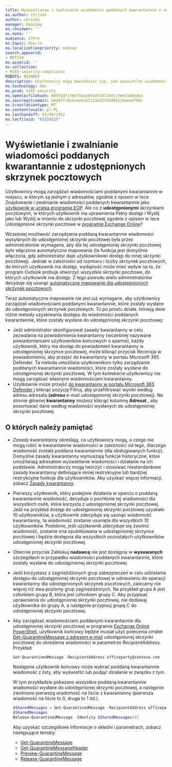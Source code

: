 ```yaml
---
title: Wyświetlanie i zwalnianie wiadomości poddanych kwarantannie z udostępnionych skrzynek pocztowych
ms.author: chrisda
author: chrisda
manager: dansimp
ms.reviewer: ''
ms.date: ''
audience: ITPro
ms.topic: how-to
ms.localizationpriority: medium
search.appverid:
- MET150
ms.assetid: ''
ms.collection:
- M365-security-compliance
ROBOTS: NOINDEX
description: Użytkownicy mogą dowiedzieć się, jak wyświetlać wiadomości poddane kwarantannie i działać w nich, które zostały wysłane do udostępnionych skrzynek pocztowych, do których mają uprawnienia.
ms.technology: mdo
ms.prod: m365-security
ms.openlocfilehash: 8d9f83f176675be26fadf3d720dcc78e5146bde3
ms.sourcegitcommit: bdd6ffc6ebe4e6cb212ab22793d9513dae6d798c
ms.translationtype: MT
ms.contentlocale: pl-PL
ms.lasthandoff: 03/08/2022
ms.locfileid: "63324525"
---
```

# <a name="view-and-release-quarantined-messages-from-shared-mailboxes"></a>Wyświetlanie i zwalnianie wiadomości poddanych kwarantannie z udostępnionych skrzynek pocztowych

Użytkownicy mogą zarządzać wiadomościami poddanymi kwarantannie w miejscu, w którym są jednym z adresatów, zgodnie z opisem w tece Znajdowanie i zwalnianie wiadomości poddanych kwarantannie jako [użytkownik w ucieka programie EOP](find-and-release-quarantined-messages-as-a-user.md). Ale co z **udostępnionymi** skrzynkami pocztowymi, w których użytkownik ma uprawnienia Pełny dostęp i Wyślij jako lub Wyślij w imieniu do skrzynki pocztowej zgodnie z opisem w tece Udostępnione skrzynki pocztowe w [programie Exchange Online](/exchange/collaboration-exo/shared-mailboxes)?

Wcześniej możliwość zarządzania poddaną kwarantannie wiadomości wysyłanych do udostępnionej skrzynki pocztowej była przez administratorów wymagana, aby dla tej udostępnionej skrzynki pocztowej było włączone automatyczne mapowanie (ta funkcja jest domyślnie włączona, gdy administrator daje użytkownikowi dostęp do innej skrzynki pocztowej). Jednak w zależności od rozmiaru i liczby skrzynek pocztowych, do których użytkownik ma dostęp, wydajność może mieć wpływ na to, że program Outlook  próbuje otworzyć wszystkie skrzynki pocztowe, do których użytkownik ma dostęp. Z tego powodu wielu administratorów decyduje się usunąć [automatyczne mapowanie dla udostępnionych skrzynek pocztowych](/outlook/troubleshoot/profiles-and-accounts/remove-automapping-for-shared-mailbox).

Teraz automatyczne mapowanie nie jest już wymagane, aby użytkownicy zarządzali wiadomościami poddanymi kwarantannie, które zostały wysłane do udostępnionych skrzynek pocztowych. To po prostu działa. Istnieją dwie różne metody uzyskiwania dostępu do wiadomości poddanych kwarantannie, które zostały wysłane do udostępnionej skrzynki pocztowej:

- Jeśli administrator skonfigurował [](quarantine-policies.md) zasady kwarantanny w celu zezwalania na powiadomienia kwarantanny (wcześniej nazywane powiadomieniami użytkowników końcowych o spamie), każdy użytkownik, który ma dostęp do powiadomień kwarantanny  w udostępnionej skrzynce pocztowej, może kliknąć przycisk Recenzja w powiadomieniu, aby przejść do kwarantanny w portalu Microsoft 365 Defender. Ta metoda umożliwia użytkownikom tylko zarządzanie poddanych kwarantannie wiadomości, które zostały wysłane do udostępnionej skrzynki pocztowej. W tym kontekście użytkownicy nie mogą zarządzać własnymi wiadomościami kwarantanny.
- Użytkownik może przejść [do kwarantanny w portalu Microsoft 365 Defender i](find-and-release-quarantined-messages-as-a-user.md) kliknąć pozycję Filtruj, aby przefiltrować wyniki według adresu adresata **(adresu** e-mail udostępnionej skrzynki pocztowej). Na stronie głównej **kwarantanny** możesz kliknąć kolumnę **Adresat** , aby posortować dane według wiadomości wysłanych do udostępnionej skrzynki pocztowej.

## <a name="things-to-keep-in-mind"></a>O których należy pamiętać

- _Zasady kwarantanny_ określają, co użytkownicy mogą, a czego nie mogą robić w kwarantannie wiadomości w zależności od tego, dlaczego wiadomość została poddana kwarantannie (dla obsługiwanych funkcji). Domyślne zasady kwarantanny wymuszają funkcje historyczne, które umożliwiają adresatom wyświetlanie wiadomości i działanie na ich podstawie. Administratorzy mogą tworzyć i stosować niestandardowe zasady kwarantanny definiujące mniej restrykcyjne lub bardziej restrykcyjne funkcje dla użytkowników. Aby uzyskać więcej informacji, zobacz [Zasady kwarantanny](quarantine-policies.md).

- Pierwszy użytkownik, który podejmie działania w oparciu o poddaną kwarantannie wiadomość, decyduje o pochłonie tej wiadomości dla wszystkich osób, które korzysta z udostępnionej skrzynki pocztowej. Jeśli na przykład dostęp do udostępnionej skrzynki pocztowej uzyskało 10 użytkowników, a użytkownik zdecyduje się usunąć wiadomość kwarantanny, ta wiadomość zostanie usunięta dla wszystkich 10 użytkowników. Podobnie, jeśli użytkownik zdecyduje się zwolnić wiadomość, zostanie ona opublikowana w udostępnionej skrzynce pocztowej i będzie dostępna dla wszystkich pozostałych użytkowników udostępnionej skrzynki pocztowej.

- Obecnie przycisk Zablokuj **nadawcę** nie jest dostępny w **wysuwanych** szczegółach w przypadku wiadomości poddanych kwarantannie, które zostały wysłane do udostępnionej skrzynki pocztowej.

- Jeśli korzystasz z zagnieżdżonych grup zabezpieczeń w celu udzielania dostępu do udostępnionej skrzynki pocztowej w odniesieniu do operacji kwarantanny dla udostępnionych skrzynek pocztowych, zalecamy nie więcej niż dwa poziomy grup zagnieżdżonych. Na przykład grupa A jest członkiem grupy B, która jest członkiem grupy C. Aby przypisać uprawnienia do udostępnionej skrzynki pocztowej, nie dodawaj użytkownika do grupy A, a następnie przypisuj grupę C do udostępnionej skrzynki pocztowej.  

- Aby zarządzać wiadomościami poddanymi kwarantannie dla udostępnionej skrzynki pocztowej w programie [Exchange Online PowerShell](/powershell/exchange/connect-to-exchange-online-powershell), użytkownik końcowy będzie musiał użyć polecenia cmdlet [Get-QuarantineMessage z adresem e-mail](/powershell/module/exchange/get-quarantinemessage) udostępnionej skrzynki pocztowej do określenia wiadomości w parametrze _RecipientAddress_. Przykład:

  ```powershell
  Get-QuarantinedMessage -RecipientAddress officeparty@contoso.com
  ```

  Następnie użytkownik końcowy może wybrać poddaną kwarantannie wiadomość z listy, aby wyświetlić lub podjąć działanie w związku z tym.

  W tym przykładzie pokazano wszystkie poddaną kwarantannie wiadomości wysłane do udostępnionej skrzynki pocztowej, a następnie zwolniono pierwszą wiadomość na liście z kwarantanny (pierwsza wiadomość na liście to 0, druga to 1 itd.).

  ```powershell
  $SharedMessages = Get-QuarantinedMessage -RecipientAddress officeparty@contoso.com | select -ExpandProperty Identity
  $SharedMessages
  Release-QuarantinedMessage -Identity $SharedMessages[0]
  ```

  Aby uzyskać szczegółowe informacje o składni i parametrach, zobacz następujące tematy:

  - [Get-QuarantineMessage](/powershell/module/exchange/get-quarantinemessage)
  - [Get-QuarantineMessageHeader](/powershell/module/exchange/get-quarantinemessageheader)
  - [Preview-QuarantineMessage](/powershell/module/exchange/preview-quarantinemessage)
  - [Release-QuarantineMessage](/powershell/module/exchange/release-quarantinemessage)
